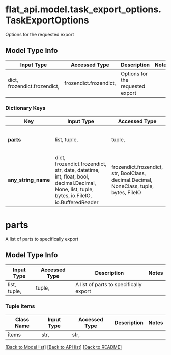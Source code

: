 # flat_api.model.task_export_options.TaskExportOptions

Options for the requested export 

## Model Type Info
Input Type | Accessed Type | Description | Notes
------------ | ------------- | ------------- | -------------
dict, frozendict.frozendict,  | frozendict.frozendict,  | Options for the requested export  | 

### Dictionary Keys
Key | Input Type | Accessed Type | Description | Notes
------------ | ------------- | ------------- | ------------- | -------------
**[parts](#parts)** | list, tuple,  | tuple,  | A list of parts to specifically export | [optional] 
**any_string_name** | dict, frozendict.frozendict, str, date, datetime, int, float, bool, decimal.Decimal, None, list, tuple, bytes, io.FileIO, io.BufferedReader | frozendict.frozendict, str, BoolClass, decimal.Decimal, NoneClass, tuple, bytes, FileIO | any string name can be used but the value must be the correct type | [optional]

# parts

A list of parts to specifically export

## Model Type Info
Input Type | Accessed Type | Description | Notes
------------ | ------------- | ------------- | -------------
list, tuple,  | tuple,  | A list of parts to specifically export | 

### Tuple Items
Class Name | Input Type | Accessed Type | Description | Notes
------------- | ------------- | ------------- | ------------- | -------------
items | str,  | str,  |  | 

[[Back to Model list]](../../README.md#documentation-for-models) [[Back to API list]](../../README.md#documentation-for-api-endpoints) [[Back to README]](../../README.md)

